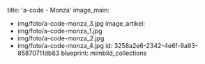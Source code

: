 title: 'a-code - Monza'
image_main:
  - img/foto/a-code-monza_3.jpg
image_artikel:
  - img/foto/a-code-monza_1.jpg
  - img/foto/a-code-monza_2.jpg
  - img/foto/a-code-monza_4.jpg
id: 3258a2e6-2342-4e6f-9a93-85870711db83
blueprint: mimbild_collections

